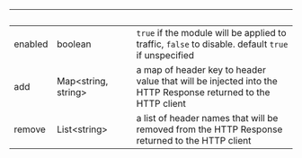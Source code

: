 
|&nbsp;|&nbsp;|&nbsp;|&nbsp;|
|---|---|---|---|
| enabled | boolean | | `true` if the module will be applied to traffic, `false` to disable. default `true` if unspecified |
| add | Map&lt;string, string&gt; | | a map of header key to header value that will be injected into the HTTP Response returned to the HTTP client |
| remove | List&lt;string&gt; | | a list of header names that will be removed from the HTTP Response returned to the HTTP client |